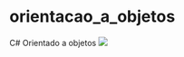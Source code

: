 # orientacao_a_objetos
C# Orientado a objetos
<img src="https://www.devmedia.com.br/arquivos/Artigos/29539/CSharp-Oo.jpg">

